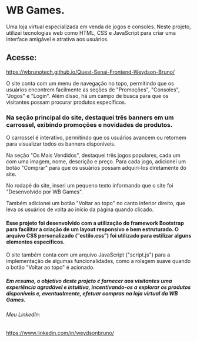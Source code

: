 # WB Games.

Uma loja virtual especializada em venda de jogos e consoles. 
Neste projeto, utilizei tecnologias web como HTML, CSS e JavaScript para criar uma interface amigável e atrativa aos usuários.

## Acesse:
https://wbrunotech.github.io/Quest-Senai-Frontend-Weydson-Bruno/

O site conta com um menu de navegação no topo, permitindo que os usuários encontrem facilmente as seções de "Promoções", "Consoles", "Jogos" e "Login". Além disso, há um campo de busca para que os visitantes possam procurar produtos específicos.

### Na seção principal do site, destaquei três banners em um carrossel, exibindo promoções e novidades de produtos. 
O carrossel é interativo, permitindo que os usuários avancem ou retornem para visualizar todos os banners disponíveis.

Na seção "Os Mais Vendidos", destaquei três jogos populares, cada um com uma imagem, nome, descrição e preço. 
Para cada jogo, adicionei um botão "Comprar" para que os usuários possam adquiri-los diretamente do site.

No rodapé do site, inseri um pequeno texto informando que o site foi "Desenvolvido por WB Games".

Também adicionei um botão "Voltar ao topo" no canto inferior direito, que leva os usuários de volta ao início da página quando clicado.

#### Esse projeto foi desenvolvido com a utilização do framework Bootstrap para facilitar a criação de um layout responsivo e bem estruturado. O arquivo CSS personalizado ("estilo.css") foi utilizado para estilizar alguns elementos específicos.

O site também conta com um arquivo JavaScript ("script.js") para a implementação de algumas funcionalidades, como a rolagem suave quando o botão "Voltar ao topo" é acionado.

##### Em resumo, o objetivo deste projeto é fornecer aos visitantes uma experiência agradável e intuitiva, incentivando-os a explorar os produtos disponíveis e, eventualmente, efetuar compras na loja virtual da WB Games.

###### Meu LinkedIn:
https://www.linkedin.com/in/weydsonbruno/
